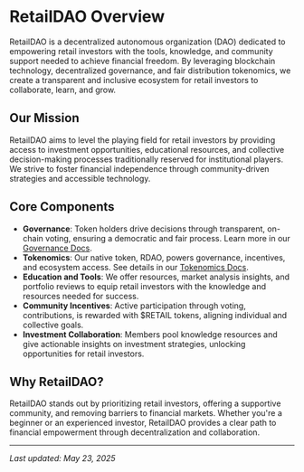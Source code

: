 # RetailDAO Overview

RetailDAO is a decentralized autonomous organization (DAO) dedicated to empowering retail investors with the tools, knowledge, and community support needed to achieve financial freedom. By leveraging blockchain technology, decentralized governance, and fair distribution tokenomics, we create a transparent and inclusive ecosystem for retail investors to collaborate, learn, and grow.

## Our Mission

RetailDAO aims to level the playing field for retail investors by providing access to investment opportunities, educational resources, and collective decision-making processes traditionally reserved for institutional players. We strive to foster financial independence through community-driven strategies and accessible technology.

## Core Components

- **Governance**: Token holders drive decisions through transparent, on-chain voting, ensuring a democratic and fair process. Learn more in our [Governance Docs](link-to-governance-docs).
- **Tokenomics**: Our native token, RDAO, powers governance, incentives, and ecosystem access. See details in our [Tokenomics Docs](link-to-tokenomics-docs).
- **Education and Tools**: We offer resources, market analysis insights, and portfolio reviews to equip retail investors with the knowledge and resources needed for success.
- **Community Incentives**: Active participation through voting, contributions, is rewarded with $RETAIL tokens, aligning individual and collective goals.
- **Investment Collaboration**: Members pool knowledge resources and give actionable insights on investment strategies, unlocking opportunities for retail investors.

## Why RetailDAO?

RetailDAO stands out by prioritizing retail investors, offering a supportive community, and removing barriers to financial markets. Whether you're a beginner or an experienced investor, RetailDAO provides a clear path to financial empowerment through decentralization and collaboration.

---

*Last updated: May 23, 2025*
